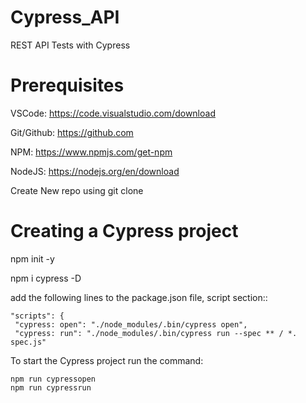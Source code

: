 # Cypress_API
REST API Tests with Cypress


# Prerequisites
VSCode: https://code.visualstudio.com/download

Git/Github: https://github.com

NPM: https://www.npmjs.com/get-npm

NodeJS: https://nodejs.org/en/download




Create New repo using git clone

# Creating a Cypress project

npm init -y

npm i cypress -D

add the following lines to the package.json file, script section::


  
    "scripts": {
     "cypress: open": "./node_modules/.bin/cypress open",
     "cypress: run": "./node_modules/.bin/cypress run --spec ** / *. spec.js"
     
     
  To start the Cypress project run the command:
  
    npm run cypressopen
    npm run cypressrun
    



